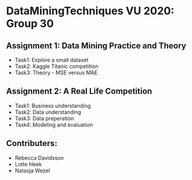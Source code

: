 # DataMiningTechniques VU 2020: Group 30

## Assignment 1: Data Mining Practice and Theory
* Task1: Explore a small dataset
* Task2: Kaggle Titanic competition
* Task3: Theory - MSE versus MAE

## Assignment 2: A Real Life Competition
* Task1: Business understanding
* Task2: Data understanding
* Task3: Data preperation
* Task4: Modeling and evaluation

## Contributers:
* Rebecca Davidsson
* Lotte Heek
* Natasja Wezel
